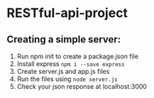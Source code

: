 # RESTful-api-project

## Creating a simple server:

1. Run npm init to create a package.json file
2. Install express `npm i --save express`
3. Create server.js and app.js files
4. Run the files using `node server.js`
5. Check your json response at localhost:3000
